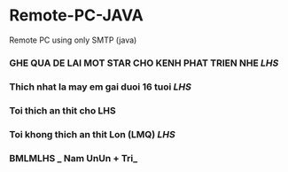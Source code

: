 # Remote-PC-JAVA
Remote PC using only SMTP (java)

### GHE QUA DE LAI MOT STAR CHO KENH PHAT TRIEN NHE _LHS_
### Thich nhat la may em gai duoi 16 tuoi _LHS_
### Toi thich an thit cho LHS
### Toi khong thich an thit Lon (LMQ) _LHS_
### BMLMLHS _ Nam UnUn + Tri_
